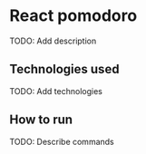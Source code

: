 # React pomodoro

TODO: Add description

## Technologies used

TODO: Add technologies

## How to run

TODO: Describe commands 